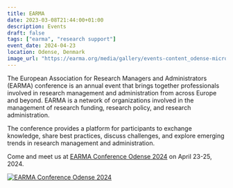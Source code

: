 ```yaml
---
title: EARMA
date: 2023-03-08T21:44:00+01:00
description: Events
draft: false
tags: ["earma", "research support"]
event_date: 2024-04-23
location: Odense, Denmark
image_url: "https://earma.org/media/gallery/events-content_odense-microsite-banner-updated.jpg"
---
```


The European Association for Research Managers and Administrators (EARMA) conference is an annual event that brings together professionals involved in research management and administration from across Europe and beyond. EARMA is a network of organizations involved in the management of research funding, research policy, and research administration.

The conference provides a platform for participants to exchange knowledge, share best practices, discuss challenges, and explore emerging trends in research management and administration.

Come and meet us at [EARMA Conference Odense 2024][earma] on April 23-25, 2024.

[![EARMA Conference Odense 2024](https://earma.org/media/gallery/events-content_odense-microsite-banner-updated.jpg)][earma]

<!-- links -->

[earma]: https://earma.org/conferences/earma-conference-odense-2024
